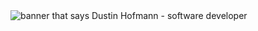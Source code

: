 <img src="[https://github.com/sarah-hart-landolt/sarah-hart-landolt/blob/master/Sarah%20Hart%20Landolt.png](https://github.com/dustin-hofmann/dustin-hofmann/blob/main/header.png)" alt="banner that says Dustin Hofmann - software developer">
